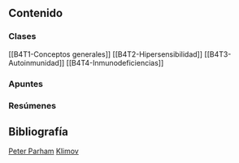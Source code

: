 
## Contenido

### Clases
[[B4T1-Conceptos generales]]
[[B4T2-Hipersensibilidad]]
[[B4T3-Autoinmunidad]]
[[B4T4-Inmunodeficiencias]]

### Apuntes


### Resúmenes



## Bibliografía

[Peter Parham](parhamInmunologia4aEd2015)
[Klimov](klimovBasicClinicalImmunology2019)
